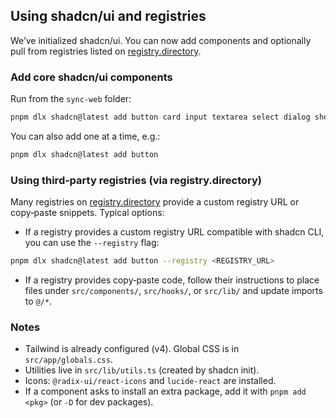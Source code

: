 ## Using shadcn/ui and registries

We’ve initialized shadcn/ui. You can now add components and optionally pull from registries listed on [registry.directory](https://registry.directory/).

### Add core shadcn/ui components

Run from the `sync-web` folder:

```bash
pnpm dlx shadcn@latest add button card input textarea select dialog sheet dropdown-menu alert toast avatar badge separator tabs tooltip accordion navigation-menu skeleton
```

You can also add one at a time, e.g.:

```bash
pnpm dlx shadcn@latest add button
```

### Using third‑party registries (via registry.directory)

Many registries on [registry.directory](https://registry.directory/) provide a custom registry URL or copy‑paste snippets. Typical options:

- If a registry provides a custom registry URL compatible with shadcn CLI, you can use the `--registry` flag:

```bash
pnpm dlx shadcn@latest add button --registry <REGISTRY_URL>
```

- If a registry provides copy‑paste code, follow their instructions to place files under `src/components/`, `src/hooks/`, or `src/lib/` and update imports to `@/*`.

### Notes

- Tailwind is already configured (v4). Global CSS is in `src/app/globals.css`.
- Utilities live in `src/lib/utils.ts` (created by shadcn init).
- Icons: `@radix-ui/react-icons` and `lucide-react` are installed.
- If a component asks to install an extra package, add it with `pnpm add <pkg>` (or `-D` for dev packages).





